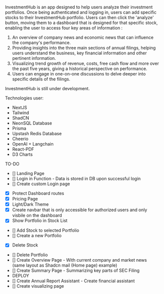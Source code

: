 InvestmentHub is an app designed to help users analyze their investment portfolios. Once being authenticated and logging in, users can add specific stocks to their InvestmentHub portfolio. Users can then click the 'analyze' button, moving them to a dashboard that is designed for that specific stock, enabling the user to access four key areas of information :
1. An overview of company news and economic news that can influence the company's performance.
2. Providing insights into the three main sections of annual filings, helping users understand the business, key financial information and other pertinent information. 
3. Visualizing trend growth of revenue, costs, free cash flow and more over the past five years, giving a historical perspective on performance. 
4. Users can engage in one-on-one discussions to delve deeper into specific details of the filings. 

InvestmentHub is still under development.

Technologies user: 
- NextJS
- Tailwind
- ShadCN
- NeonSQL Database
- Prisma
- Upstash Redis Database
- Cheerio
- OpenAI + Langchain 
- React-PDF
- D3 Charts



TO-DO
- [] Landing Page
- [] Login in Function - Data is stored in DB upon successful login
- [] Create custom Login page
- [x] Protect Dashboard routes
- [x] Pricing Page
- [x] Light/Dark Theme
- [x] Create navbar that is only accessible for authorized users and only visbile on the dashboard
- [x] Show Portfolio in Stock List
- [] Add Stock to selected Portfolio
- [] Create a new Portfolio
- [x] Delete Stock
- [] Delete Portfolio
- [] Create Overview Page - With current company and market news (same layout as Shadcn mail (Home page) example)
- [] Create Summary Page - Summarizing key parts of SEC Filing
- DEPLOY
- [] Create Annual Report Assistant - Create financial assistant
- [] Create visualizing page
